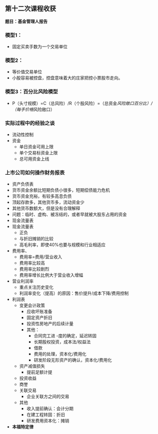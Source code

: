 ## 第十二次课程收获
**题目：基金管理人报告**

### 模型1：
- 固定买卖手数为一个交易单位

### 模型2：
- 等价值交易单位
- 小股容易被控盘，控盘意味着大的庄家把控小票股市走向。

### 模型3：百分比风险模型
- P（头寸规模）=C（总风险）/R（个股风险）=（总资金*风险敞口百分比）/（每手价格*风险敞口）

### 实际过程中的经验之谈
- 流动性控制
- 资金
  - 单日资金可用上限
  - 单个交易标资金上限
  - 总可用资金上线
  
### 上市公司如何操作财务报表
- 资产负债表
 - 货币资金余额比短期负债小很多，短期偿债能力危机
 - 货币资金充裕，有较多高息负债
 - 顶起存款多，其他货币多，流动资金少
 - 其他货币数额大，但是没有合理解释
 - 问题：临时、虚构、被冻结的，或者早就被大股东占用的资金
- 现金流量表
 - 现金流量表
    - 正负
    - 与折旧摊销的比较
    - 高毛利率，即使40%也要与规模和行业相适应
 - 费用率、
    - 费用率=费用/营业收入
    - 费用率比较高
    - 费用率比较剧烈
    - 费用率增长比例大于营业收入增幅
 - 营业利润率
    - 重点关注历史变化
    - 利润率变化（提高）的原因：售价提升/成本下降/费用控制
- 利润表
  - 变更会计政策
    - 应收坏账准备
    - 固定资产折旧
    - 投资性房地产的后续计量
    - 其他：
      - 合同完工进   -度的确定，延迟转固
      - 长期股权投资，成本法/权益法
      - 借款      
      - 费用的处理，资本化/费用化
      - 研发阶段无形资产的确认，资本化/费用化
  - 资产减值损失
    - 提前足额计提
  - 投资收益
  - 商誉
  - 关联交易
    - 企业关联方之间的交易
  - 其他
    - 收入提前确认：会计分期
    - 在建工程转固：折旧
     - 研发费用资本化：摊销
- **本福特定律**


